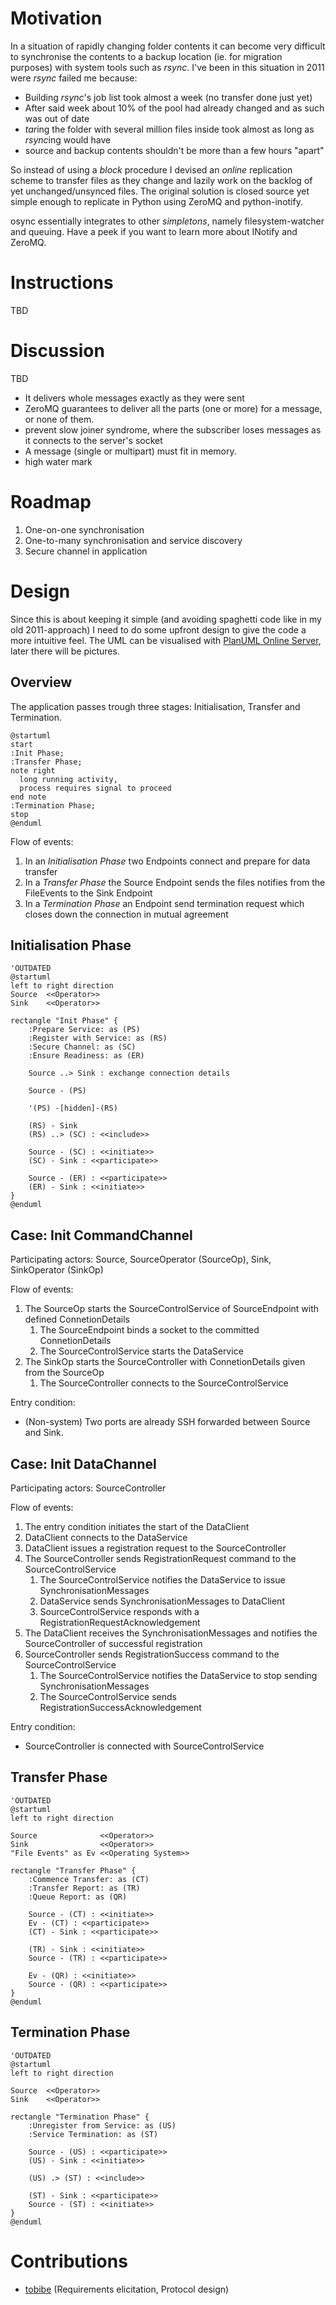 # Motivation
In a situation of rapidly changing folder contents it can become very
difficult to synchronise the contents to a backup location (ie. for migration
purposes) with system tools such as *rsync*. I've been in this situation in
2011 were *rsync* failed me because:

 - Building *rsync*'s job list took almost a week (no transfer done just yet)
 - After said week about 10% of the pool had already changed and as such was out of date
 - *tar*ing the folder with several million files inside took almost as long as *rsync*ing would have
 - source and backup contents shouldn't be more than a few hours "apart"

So instead of using a *block* procedure I devised an *online* replication
scheme to transfer files as they change and lazily work on the backlog of yet
unchanged/unsynced files. The original solution is closed source yet simple
enough to replicate in Python using ZeroMQ and python-inotify.

osync essentially integrates to other *simpletons*, namely filesystem-watcher
and queuing. Have a peek if you want to learn more about INotify and ZeroMQ.

# Instructions
TBD

# Discussion
TBD

 - It delivers whole messages exactly as they were sent
 - ZeroMQ guarantees to deliver all the parts (one or more) for a message, or none of them.
 - prevent slow joiner syndrome, where the subscriber loses messages as it connects to the server's socket
 - A message (single or multipart) must fit in memory.
 - high water mark

# Roadmap
 1. One-on-one synchronisation
 1. One-to-many synchronisation and service discovery
 1. Secure channel in application

# Design
Since this is about keeping it simple (and avoiding spaghetti code like in my old 2011-approach) I need to do some upfront design to give the code a more intuitive feel. The UML can be visualised with [PlanUML Online Server](http://www.plantuml.com/plantuml/form), later there will be pictures.

## Overview
The application passes trough three stages: Initialisation, Transfer and Termination.

```
@startuml
start
:Init Phase;
:Transfer Phase;
note right
  long running activity,
  process requires signal to proceed
end note
:Termination Phase;
stop
@enduml
```

Flow of events:

 1. In an *Initialisation Phase* two Endpoints connect and prepare for data transfer
 1. In a *Transfer Phase* the Source Endpoint sends the files notifies from the FileEvents to the Sink Endpoint
 1. In a *Termination Phase* an Endpoint send termination request which closes down the connection in mutual agreement

## Initialisation Phase
```
'OUTDATED
@startuml
left to right direction
Source  <<Operator>>
Sink    <<Operator>>

rectangle "Init Phase" {
    :Prepare Service: as (PS)
    :Register with Service: as (RS)
    :Secure Channel: as (SC)
    :Ensure Readiness: as (ER)
    
    Source ..> Sink : exchange connection details
    
    Source - (PS)

    '(PS) -[hidden]-(RS)

    (RS) - Sink
    (RS) ..> (SC) : <<include>>
    
    Source - (SC) : <<initiate>>
    (SC) - Sink : <<participate>>
    
    Source - (ER) : <<participate>>
    (ER) - Sink : <<initiate>>
}
@enduml
```

## Case: Init CommandChannel
Participating actors: Source, SourceOperator (SourceOp), Sink, SinkOperator (SinkOp)

Flow of events:

 1. The SourceOp starts the SourceControlService of SourceEndpoint with defined ConnetionDetails
    1. The SourceEndpoint binds a socket to the committed ConnetionDetails
    1. The SourceControlService starts the DataService
 1. The SinkOp starts the SourceController with ConnetionDetails given from the SourceOp
    1. The SourceController connects to the SourceControlService

Entry condition:

 - (Non-system) Two ports are already SSH forwarded between Source and Sink.

## Case: Init DataChannel
Participating actors: SourceController

Flow of events:

 1. The entry condition initiates the start of the DataClient
 1. DataClient connects to the DataService
 1. DataClient issues a registration request to the SourceController 
 1. The SourceController sends RegistrationRequest command to the SourceControlService
    1. The SourceControlService notifies the DataService to issue SynchronisationMessages
    1. DataService sends SynchronisationMessages to DataClient
    1. SourceControlService responds with a RegistrationRequestAcknowledgement
 1. The DataClient receives the SynchronisationMessages and notifies the SourceController of successful registration
 1. SourceController sends RegistrationSuccess command to the SourceControlService
    1. The SourceControlService notifies the DataService to stop sending SynchronisationMessages
    1. The SourceControlService sends RegistrationSuccessAcknowledgement

Entry condition:

 - SourceController is connected with SourceControlService

## Transfer Phase

```
'OUTDATED
@startuml
left to right direction

Source              <<Operator>>
Sink                <<Operator>>
"File Events" as Ev <<Operating System>>

rectangle "Transfer Phase" {
    :Commence Transfer: as (CT)
    :Transfer Report: as (TR)
    :Queue Report: as (QR)

    Source - (CT) : <<initiate>>
    Ev - (CT) : <<participate>>
    (CT) - Sink : <<participate>>

    (TR) - Sink : <<initiate>>
    Source - (TR) : <<participate>>

    Ev - (QR) : <<initiate>>
    Source - (QR) : <<participate>>
}
@enduml
```

## Termination Phase

```
'OUTDATED
@startuml
left to right direction

Source  <<Operator>>
Sink    <<Operator>>

rectangle "Termination Phase" {
    :Unregister from Service: as (US)
    :Service Termination: as (ST)

    Source - (US) : <<participate>>
    (US) - Sink : <<initiate>>

    (US) .> (ST) : <<include>>

    (ST) - Sink : <<participate>>
    Source - (ST) : <<initiate>>
}
@enduml
```

# Contributions

 - [tobibe](https://github.com/tobibe) (Requirements elicitation, Protocol design)
